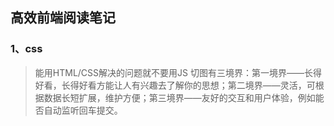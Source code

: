 ## 高效前端阅读笔记

### 1、css
> 能用HTML/CSS解决的问题就不要用JS
> 切图有三境界：第一境界——长得好看，长得好看方能让人有兴趣去了解你的思想；第二境界——灵活，可根据数据长短扩展，维护方便；第三境界——友好的交互和用户体验，例如能否自动监听回车提交。
>



